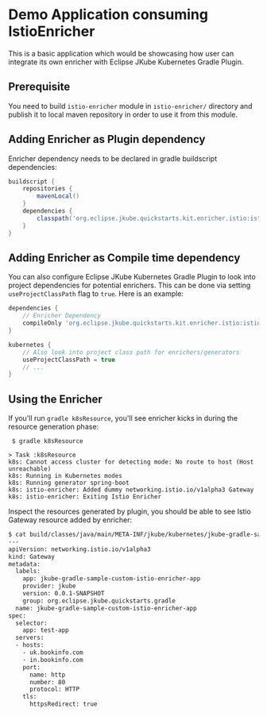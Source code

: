 # Demo Application consuming IstioEnricher

This is a basic application which would be showcasing how user can integrate its own enricher with Eclipse JKube Kubernetes Gradle Plugin. 

## Prerequisite
You need to build `istio-enricher` module in `istio-enricher/` directory and publish it to local maven repository in order to use it from this module.

## Adding Enricher as Plugin dependency

Enricher dependency needs to be declared in gradle buildscript dependencies:
```groovy
buildscript {
    repositories {
        mavenLocal()
    }
    dependencies {
        classpath('org.eclipse.jkube.quickstarts.kit.enricher.istio:istio-enricher:1.8.0-SNAPSHOT')
    }
}
```

## Adding Enricher as Compile time dependency

You can also configure Eclipse JKube Kubernetes Gradle Plugin to look into project dependencies for potential enrichers. This can be done via setting `useProjectClassPath` flag to `true`. Here is an example:

```groovy
dependencies {
    // Enricher Dependency
    compileOnly 'org.eclipse.jkube.quickstarts.kit.enricher.istio:istio-enricher:1.8.0-SNAPSHOT'
}

kubernetes {
    // Also look into project class path for enrichers/generators
    useProjectClassPath = true
    // ...
}
```

## Using the Enricher
If you'll run `gradle k8sResource`, you'll see enricher kicks in during the resource generation phase:
```
 $ gradle k8sResource

> Task :k8sResource
k8s: Cannot access cluster for detecting mode: No route to host (Host unreachable)
k8s: Running in Kubernetes modes
k8s: Running generator spring-boot
k8s: istio-enricher: Added dummy networking.istio.io/v1alpha3 Gateway
k8s: istio-enricher: Exiting Istio Enricher
```

Inspect the resources generated by plugin, you should be able to see Istio Gateway resource added by enricher:
```sh
$ cat build/classes/java/main/META-INF/jkube/kubernetes/jkube-gradle-sample-custom-istio-enricher-app-cr.yml 
---
apiVersion: networking.istio.io/v1alpha3
kind: Gateway
metadata:
  labels:
    app: jkube-gradle-sample-custom-istio-enricher-app
    provider: jkube
    version: 0.0.1-SNAPSHOT
    group: org.eclipse.jkube.quickstarts.gradle
  name: jkube-gradle-sample-custom-istio-enricher-app
spec:
  selector:
    app: test-app
  servers:
  - hosts:
    - uk.bookinfo.com
    - in.bookinfo.com
    port:
      name: http
      number: 80
      protocol: HTTP
    tls:
      httpsRedirect: true
```
